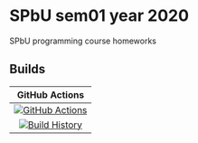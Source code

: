 # SPbU sem01 year 2020

SPbU programming course homeworks

## Builds

GitHub Actions |
:---: |
[![GitHub Actions](https://github.com/m0rphed/SPbU_sem01year2020/workflows/Build%20master/badge.svg?branch=start)](https://github.com/m0rphed/SPbU_sem01year2020/actions?query=branch%3Astart) |
[![Build History](https://buildstats.info/github/chart/m0rphed/SPbU_sem01year2020)](https://github.com/m0rphed/SPbU_sem01year2020?query=branch%3Astart) |
